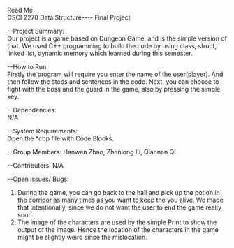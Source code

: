 Read Me            
CSCI 2270 Data Structure---- Final Project


--Project Summary:       
            Our project is a game based on Dungeon Game, and is the simple version of that. We used C++ programming to build the code by using class, struct, linked list, dynamic memory which learned during this semester.


--How to Run:       
            Firstly the program will require you enter the name of the user(player).
            And then follow the steps and sentences in the code.
            Next, you can choose to fight with the boss and the guard in the game, also by pressing the simple key.


--Dependencies:      
            N/A


--System Requirements:    
            Open the  *cbp file with Code Blocks.


--Group Members:
            Hanwen Zhao,
            Zhenlong Li,
            Qiannan Qi

--Contributors:
	N/A

--Open issues/ Bugs:
  1. During the game, you can go back to the hall and pick up the potion in the corridor as many times as you want to keep the you alive. We made that intentionally, since we do not want the user to end the game really soon.
  2. The image of the characters are used by the simple Print to show the output of the image. Hence the location of the characters in the game might be slightly weird since the mislocation.


